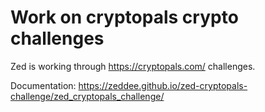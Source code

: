 # Work on cryptopals crypto challenges

Zed is working through https://cryptopals.com/ challenges.

Documentation: https://zeddee.github.io/zed-cryptopals-challenge/zed_cryptopals_challenge/

